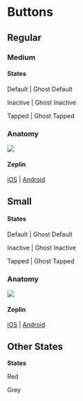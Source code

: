 # Buttons



## Regular

### Medium



#### **States**

Default \| Ghost Default

Inactive \| Ghost Inactive

Tapped \| Ghost Tapped

### Anatomy

![](https://github.com/kevin-ring/ring-design-system/tree/8849159db6764601017289d41b84d60f348c1d98/assets/atoms/button/atom-button-01.png)

#### **Zeplin**

[iOS](https://app.zeplin.io/project/5a395997e8354b6a0e3b9c73/dashboard?seid=5ab1467e820e70df6b3fa109) \| [Android](https://app.zeplin.io/project/5a395997e8354b6a0e3b9c73/dashboard?seid=5ab1467e820e70df6b3fa109)

## Small



#### States

Default \| Ghost Default

Inactive \| Ghost Inactive

Tapped \| Ghost Tapped

### Anatomy

![](https://github.com/kevin-ring/ring-design-system/tree/8849159db6764601017289d41b84d60f348c1d98/assets/atoms/button/atom-button-03.png)

#### **Zeplin**

[iOS](https://app.zeplin.io/project/5a395997e8354b6a0e3b9c73/dashboard?seid=5ab1467e820e70df6b3fa109) \| [Android](https://app.zeplin.io/project/5a395997e8354b6a0e3b9c73/dashboard?seid=5ab1467e820e70df6b3fa109)

## Other States





**States**

Red

Grey

